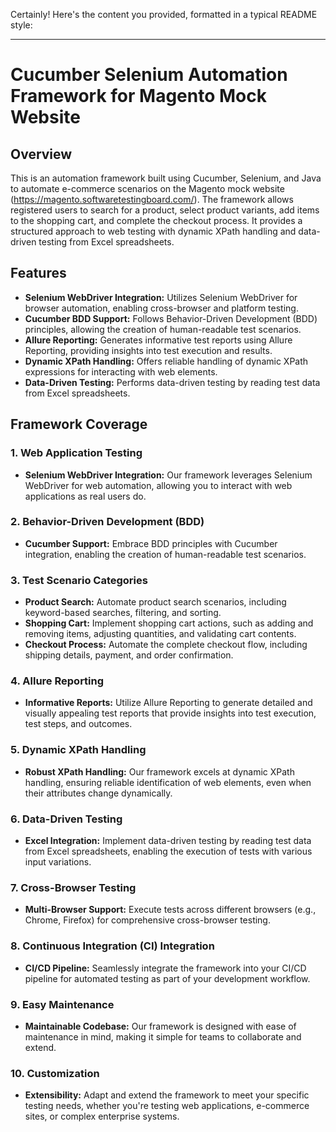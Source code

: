 Certainly! Here's the content you provided, formatted in a typical README style:

---

# Cucumber Selenium Automation Framework for Magento Mock Website

## Overview

This is an automation framework built using Cucumber, Selenium, and Java to automate e-commerce scenarios on the Magento mock website (https://magento.softwaretestingboard.com/). The framework allows registered users to search for a product, select product variants, add items to the shopping cart, and complete the checkout process. It provides a structured approach to web testing with dynamic XPath handling and data-driven testing from Excel spreadsheets.

## Features

- **Selenium WebDriver Integration:** Utilizes Selenium WebDriver for browser automation, enabling cross-browser and platform testing.
- **Cucumber BDD Support:** Follows Behavior-Driven Development (BDD) principles, allowing the creation of human-readable test scenarios.
- **Allure Reporting:** Generates informative test reports using Allure Reporting, providing insights into test execution and results.
- **Dynamic XPath Handling:** Offers reliable handling of dynamic XPath expressions for interacting with web elements.
- **Data-Driven Testing:** Performs data-driven testing by reading test data from Excel spreadsheets.

## Framework Coverage

### 1. Web Application Testing
   - **Selenium WebDriver Integration:** Our framework leverages Selenium WebDriver for web automation, allowing you to interact with web applications as real users do.

### 2. Behavior-Driven Development (BDD)
   - **Cucumber Support:** Embrace BDD principles with Cucumber integration, enabling the creation of human-readable test scenarios.

### 3. Test Scenario Categories
   - **Product Search:** Automate product search scenarios, including keyword-based searches, filtering, and sorting.
   - **Shopping Cart:** Implement shopping cart actions, such as adding and removing items, adjusting quantities, and validating cart contents.
   - **Checkout Process:** Automate the complete checkout flow, including shipping details, payment, and order confirmation.

### 4. Allure Reporting
   - **Informative Reports:** Utilize Allure Reporting to generate detailed and visually appealing test reports that provide insights into test execution, test steps, and outcomes.

### 5. Dynamic XPath Handling
   - **Robust XPath Handling:** Our framework excels at dynamic XPath handling, ensuring reliable identification of web elements, even when their attributes change dynamically.

### 6. Data-Driven Testing
   - **Excel Integration:** Implement data-driven testing by reading test data from Excel spreadsheets, enabling the execution of tests with various input variations.

### 7. Cross-Browser Testing
   - **Multi-Browser Support:** Execute tests across different browsers (e.g., Chrome, Firefox) for comprehensive cross-browser testing.

### 8. Continuous Integration (CI) Integration
   - **CI/CD Pipeline:** Seamlessly integrate the framework into your CI/CD pipeline for automated testing as part of your development workflow.

### 9. Easy Maintenance
   - **Maintainable Codebase:** Our framework is designed with ease of maintenance in mind, making it simple for teams to collaborate and extend.

### 10. Customization
   - **Extensibility:** Adapt and extend the framework to meet your specific testing needs, whether you're testing web applications, e-commerce sites, or complex enterprise systems.
